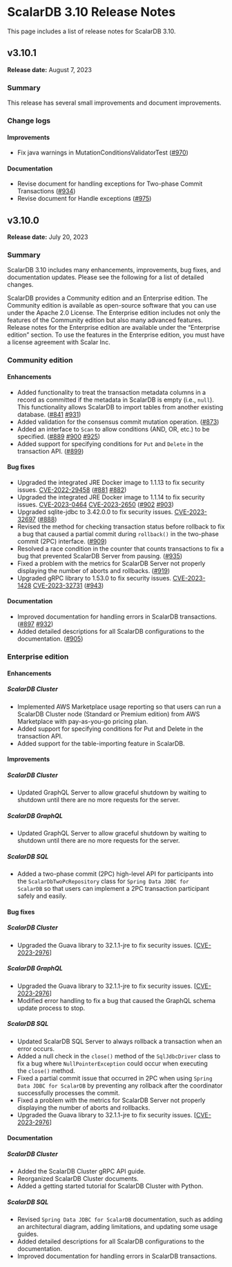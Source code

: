 # ScalarDB 3.10 Release Notes

This page includes a list of release notes for ScalarDB 3.10.

## v3.10.1

**Release date:** August 7, 2023 

### Summary

This release has several small improvements and document improvements.

### Change logs

#### Improvements

- Fix java warnings in MutationConditionsValidatorTest ([#970](https://github.com/scalar-labs/scalardb/pull/970))

#### Documentation

- Revise document for handling exceptions for Two-phase Commit Transactions ([#934](https://github.com/scalar-labs/scalardb/pull/934))
- Revise document for Handle exceptions ([#975](https://github.com/scalar-labs/scalardb/pull/975))

## v3.10.0

**Release date:** July 20, 2023 

### Summary

ScalarDB 3.10 includes many enhancements, improvements, bug fixes, and documentation updates. Please see the following for a list of detailed changes.

ScalarDB provides a Community edition and an Enterprise edition. The Community edition is available as open-source software that you can use under the Apache 2.0 License. The Enterprise edition includes not only the features of the Community edition but also many advanced features. Release notes for the Enterprise edition are available under the “Enterprise edition” section. To use the features in the Enterprise edition, you must have a license agreement with Scalar Inc.

### Community edition

#### Enhancements

- Added functionality to treat the transaction metadata columns in a record as committed if the metadata in ScalarDB is empty (i.e., `null`). This functionality allows ScalarDB to import tables from another existing database. ([#841](https://github.com/scalar-labs/scalardb/pull/841) [#931](https://github.com/scalar-labs/scalardb/pull/931))
- Added validation for the consensus commit mutation operation. ([#873](https://github.com/scalar-labs/scalardb/pull/873))
- Added an interface to `Scan` to allow conditions (AND, OR, etc.) to be specified. ([#889](https://github.com/scalar-labs/scalardb/pull/889) [#900](https://github.com/scalar-labs/scalardb/pull/900) [#925](https://github.com/scalar-labs/scalardb/pull/925))
- Added support for specifying conditions for `Put` and `Delete` in the transaction API. ([#899](https://github.com/scalar-labs/scalardb/pull/899))

#### Bug fixes

- Upgraded the integrated JRE Docker image to 1.1.13 to fix security issues. [CVE-2022-29458](https://nvd.nist.gov/vuln/detail/CVE-2022-29458) ([#881](https://github.com/scalar-labs/scalardb/pull/881) [#882](https://github.com/scalar-labs/scalardb/pull/882))
- Upgraded the integrated JRE Docker image to 1.1.14 to fix security issues. [CVE-2023-0464](https://nvd.nist.gov/vuln/detail/CVE-2023-0464) [CVE-2023-2650](https://nvd.nist.gov/vuln/detail/CVE-2023-2650) ([#902](https://github.com/scalar-labs/scalardb/pull/902) [#903](https://github.com/scalar-labs/scalardb/pull/903))
- Upgraded sqlite-jdbc to 3.42.0.0 to fix security issues. [CVE-2023-32697](https://nvd.nist.gov/vuln/detail/CVE-2023-32697) ([#888](https://github.com/scalar-labs/scalardb/pull/888))
- Revised the method for checking transaction status before rollback to fix a bug that caused a partial commit during `rollback()` in the two-phase commit (2PC) interface. ([#909](https://github.com/scalar-labs/scalardb/pull/909))
- Resolved a race condition in the counter that counts transactions to fix a bug that prevented ScalarDB Server from pausing. ([#935](https://github.com/scalar-labs/scalardb/pull/935))
- Fixed a problem with the metrics for ScalarDB Server not properly displaying the number of aborts and rollbacks. ([#919](https://github.com/scalar-labs/scalardb/pull/919))
- Upgraded gRPC library to 1.53.0 to fix security issues. [CVE-2023-1428](https://nvd.nist.gov/vuln/detail/CVE-2023-1428) [CVE-2023-32731](https://nvd.nist.gov/vuln/detail/CVE-2023-32731) ([#943](https://github.com/scalar-labs/scalardb/pull/943))

#### Documentation

- Improved documentation for handling errors in ScalarDB transactions. ([#897](https://github.com/scalar-labs/scalardb/pull/897) [#932](https://github.com/scalar-labs/scalardb/pull/932))
- Added detailed descriptions for all ScalarDB configurations to the documentation. ([#905](https://github.com/scalar-labs/scalardb/pull/905))

### Enterprise edition

#### Enhancements

##### ScalarDB Cluster

- Implemented AWS Marketplace usage reporting so that users can run a ScalarDB Cluster node (Standard or Premium edition) from AWS Marketplace with pay-as-you-go pricing plan.
- Added support for specifying conditions for Put and Delete in the transaction API.
- Added support for the table-importing feature in ScalarDB.

#### Improvements

##### ScalarDB Cluster

- Updated GraphQL Server to allow graceful shutdown by waiting to shutdown until there are no more requests for the server.

##### ScalarDB GraphQL

- Updated GraphQL Server to allow graceful shutdown by waiting to shutdown until there are no more requests for the server.

##### ScalarDB SQL

- Added a two-phase commit (2PC) high-level API for participants into the `ScalarDbTwoPcRepository` class for `Spring Data JDBC for ScalarDB` so that users can implement a 2PC transaction participant safely and easily.

#### Bug fixes

##### ScalarDB Cluster

- Upgraded the Guava library to 32.1.1-jre to fix security issues. [[CVE-2023-2976](https://github.com/advisories/GHSA-7g45-4rm6-3mm3 "CVE-2023-2976")]

##### ScalarDB GraphQL

- Upgraded the Guava library to 32.1.1-jre to fix security issues. [[CVE-2023-2976](https://github.com/advisories/GHSA-7g45-4rm6-3mm3 "CVE-2023-2976")]
- Modified error handling to fix a bug that caused the GraphQL schema update process to stop.

##### ScalarDB SQL

- Updated ScalarDB SQL Server to always rollback a transaction when an error occurs.
- Added a null check in the `close()` method of the `SqlJdbcDriver` class to fix a bug where `NullPointerException` could occur when executing the `close()` method.
- Fixed a partial commit issue that occurred in 2PC when using `Spring Data JDBC for ScalarDB` by preventing any rollback after the coordinator successfully processes the commit.
- Fixed a problem with the metrics for ScalarDB Server not properly displaying the number of aborts and rollbacks.
- Upgraded the Guava library to 32.1.1-jre to fix security issues. [[CVE-2023-2976](https://github.com/advisories/GHSA-7g45-4rm6-3mm3 "CVE-2023-2976")]

#### Documentation

##### ScalarDB Cluster

- Added the ScalarDB Cluster gRPC API guide.
- Reorganized ScalarDB Cluster documents.
- Added a getting started tutorial for ScalarDB Cluster with Python.

##### ScalarDB SQL

- Revised `Spring Data JDBC for ScalarDB` documentation, such as adding an architectural diagram, adding limitations, and updating some usage guides.
- Added detailed descriptions for all ScalarDB configurations to the documentation.
- Improved documentation for handling errors in ScalarDB transactions.
